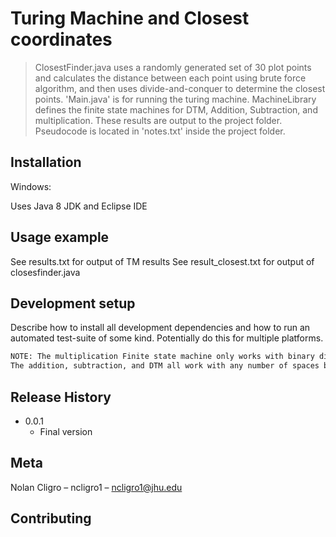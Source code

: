 # Turing Machine and Closest coordinates
> ClosestFinder.java uses a randomly
generated set of 30 plot points and calculates the distance between each point using brute force
algorithm, and then uses divide-and-conquer to determine the closest points. 'Main.java' is for running the turing machine. 
MachineLibrary defines the finite state machines for DTM, Addition, Subtraction, and multiplication. 
These results are output to the project folder. Pseudocode is located in 'notes.txt' inside the
project folder.



## Installation



Windows:

Uses Java 8 JDK and Eclipse IDE

## Usage example

See results.txt for output of TM results
See result_closest.txt for output of closesfinder.java

## Development setup

Describe how to install all development dependencies and how to run an automated test-suite of some kind. Potentially do this for multiple platforms.

```sh
NOTE: The multiplication Finite state machine only works with binary digits whom are separated by a single blank space on the tape.
The addition, subtraction, and DTM all work with any number of spaces between numbers. All operation-states must satisfy 'm>n' in order to compile and run correctly.

```

## Release History


* 0.0.1
    * Final version

## Meta

Nolan Cligro – ncligro1 – ncligro1@jhu.edu


## Contributing


